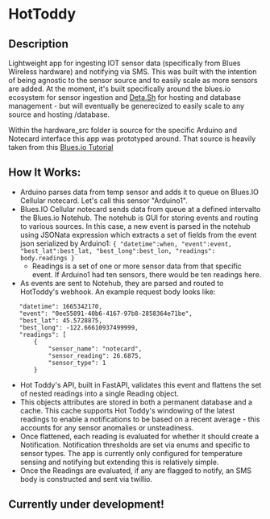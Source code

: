 # HotToddy

## Description
Lightweight app for ingesting IOT sensor data (specifically from Blues Wireless hardware) and notifying via SMS. This was built with the intention of being agnostic to the sensor source and to easily scale as more sensors are added. At the moment, it's built specifically around the blues.io ecosystem for sensor ingestion and [Deta.Sh](deta.sh) for hosting and database management - but will eventually be generecized to easily scale to any source and hosting /database.

Within the hardware_src folder is source for the specific Arduino and Notecard interface this app was prototyped around. That source is heavily taken from this [Blues.io Tutorial](https://dev.blues.io/guides-and-tutorials/collecting-sensor-data/notecarrier-a/arduino-nano-33-ble-sense/c-cpp-arduino-wiring/)
 
 ## How It Works:
- Arduino parses data from temp sensor and adds it to queue on Blues.IO Cellular notecard. Let's call this sensor "Arduino1".
- Blues.IO Cellular notecard sends data from queue at a defined intervalto the Blues.io Notehub. The notehub is GUI for storing events and routing to various sources. In this case, a new event is parsed in the notehub using JSONata expression which extracts a set of fields from the event json serialized by Arduino1:
`{
    "datetime":when,
    "event":event,
    "best_lat":best_lat,
    "best_long":best_lon,
    "readings": body.readings
}`
  - Readings is a set of one or more sensor data from that specific event. If Arduino1 had ten sensors, there would be ten readings here.
- As events are sent to Notehub, they are parsed and routed to HotToddy's webhook. An example request body looks like: 
 
 ```
    "datetime": 1665342170,
    "event": "0ee55891-40b6-4167-97b8-2858364e71be",
    "best_lat": 45.5728875,
    "best_long": -122.66610937499999,
    "readings": [
        {
            "sensor_name": "notecard",
            "sensor_reading": 26.6875,
            "sensor_type": 1
        }
```
 
- Hot Toddy's API, built in FastAPI, validates this event and flattens the set of nested readings into a single Reading object.
- This objects attributes are stored in both a permanent database and a cache. This cache supports Hot Toddy's windowing of the latest readings to enable a notifications to be based on a recent average - this accounts for any sensor anomalies or unsteadiness. 
- Once flattened, each reading is evaluated for whether it should create a Notification. Notification thresholds are set via enums and specific to sensor types. The app is currently only configured for temperature sensing and notifying but extending this is relatively simple. 
- Once the Readings are evaluated, if any are flagged to notify, an SMS body is constructed and sent via twillio. 

## Currently under development!

